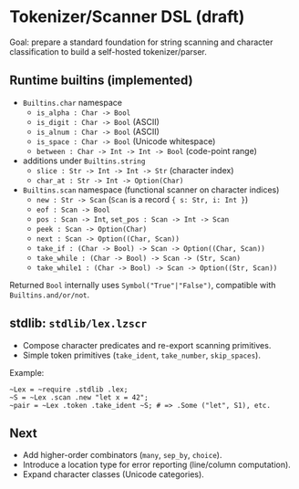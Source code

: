 # Tokenizer/Scanner DSL (draft)

Goal: prepare a standard foundation for string scanning and character classification to build a self-hosted tokenizer/parser.

## Runtime builtins (implemented)

- `Builtins.char` namespace
  - `is_alpha : Char -> Bool`
  - `is_digit : Char -> Bool` (ASCII)
  - `is_alnum : Char -> Bool` (ASCII)
  - `is_space : Char -> Bool` (Unicode whitespace)
  - `between : Char -> Int -> Int -> Bool` (code-point range)
- additions under `Builtins.string`
  - `slice : Str -> Int -> Int -> Str` (character index)
  - `char_at : Str -> Int -> Option(Char)`
- `Builtins.scan` namespace (functional scanner on character indices)
  - `new : Str -> Scan` (`Scan` is a record `{ s: Str, i: Int }`)
  - `eof : Scan -> Bool`
  - `pos : Scan -> Int`, `set_pos : Scan -> Int -> Scan`
  - `peek : Scan -> Option(Char)`
  - `next : Scan -> Option((Char, Scan))`
  - `take_if : (Char -> Bool) -> Scan -> Option((Char, Scan))`
  - `take_while : (Char -> Bool) -> Scan -> (Str, Scan)`
  - `take_while1 : (Char -> Bool) -> Scan -> Option((Str, Scan))`

Returned `Bool` internally uses `Symbol("True"|"False")`, compatible with `Builtins.and/or/not`.

## stdlib: `stdlib/lex.lzscr`

- Compose character predicates and re-export scanning primitives.
- Simple token primitives (`take_ident`, `take_number`, `skip_spaces`).

Example:

```lzscr
~Lex = ~require .stdlib .lex;
~S = ~Lex .scan .new "let x = 42";
~pair = ~Lex .token .take_ident ~S; # => .Some ("let", S1), etc.
```

## Next

- Add higher-order combinators (`many`, `sep_by`, `choice`).
- Introduce a location type for error reporting (line/column computation).
- Expand character classes (Unicode categories).
